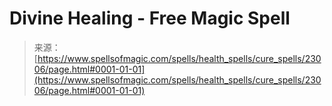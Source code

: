 <!--yml
category: 未分类
date: 2024-06-12 19:07:49
-->

# Divine Healing - Free Magic Spell

> 来源：[https://www.spellsofmagic.com/spells/health_spells/cure_spells/23006/page.html#0001-01-01](https://www.spellsofmagic.com/spells/health_spells/cure_spells/23006/page.html#0001-01-01)